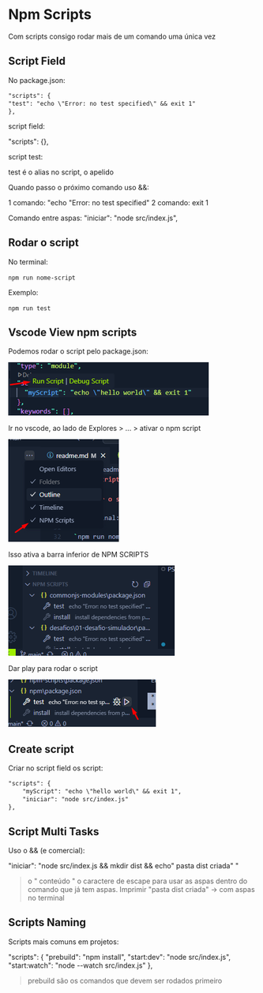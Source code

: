 # Npm Scripts

Com scripts consigo rodar mais de um comando uma única vez

## Script Field

No package.json:

```
"scripts": {
"test": "echo \"Error: no test specified\" && exit 1"
},
```

script field:

"scripts": {},

script test:

test é o alias no script, o apelido 

Quando passo o próximo comando uso  &&:

1 comando: "echo \"Error: no test specified\" 
2 comando: exit 1

Comando entre aspas: "iniciar": "node src/index.js",

## Rodar o script

No terminal:

`npm run nome-script`

Exemplo:

`npm run test`

## Vscode View npm scripts

Podemos rodar o script pelo package.json:

![Vscode View npm scripts](../npm-scripts/img/vscode-view-npm-script.png)

Ir no vscode, ao lado de Explores > ... > ativar o npm script

![Vscode View npm scripts](../npm-scripts/img/vscode-view-npm-script-config.png)

Isso ativa a barra inferior de NPM SCRIPTS 

![Vscode View npm scripts](../npm-scripts/img/vscode-view-npm-script-ativa-barra.png)

Dar play para rodar o script

![Vscode View npm scripts](../npm-scripts/img/vscode-view-npm-script-play.png)

## Create script

Criar no script field os script:

```
"scripts": {
    "myScript": "echo \"hello world\" && exit 1",
    "iniciar": "node src/index.js"
},
```

## Script Multi Tasks

Uso o && (e comercial):

"iniciar": "node src/index.js && mkdir dist && echo\" pasta dist criada\" "

> o \" conteúdo \" o caractere de escape para usar as aspas dentro do comando que já tem aspas.
Imprimir "pasta dist criada" -> com aspas no terminal

## Scripts Naming

Scripts mais comuns em projetos:

"scripts": {
    "prebuild": "npm install",
    "start:dev": "node src/index.js",
    "start:watch": "node --watch src/index.js" 
  },

  > prebuild são os comandos que devem ser rodados primeiro

